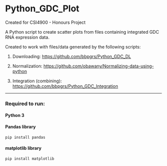 # Python_GDC_Plot

Created for CSI4900 - Honours Project

A Python script to create scatter plots from files containing integrated GDC RNA expression data.

Created to work with files/data generated by the following scripts:

1. Downloading: https://github.com/bbpgrs/Python_GDC_DL

2. Normalization: https://github.com/obawany/Normalizing-data-using-python

3. Integration (combining): https://github.com/bbpgrs/Python_GDC_Integration

___


### Required to run:

#### Python 3

#### Pandas library

    pip install pandas
    
#### matplotlib library

    pip install matplotlib
